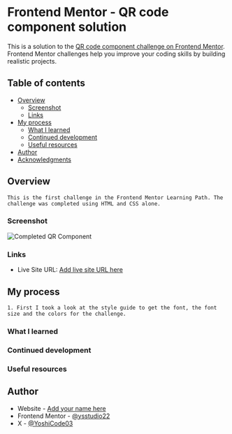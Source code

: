 # Frontend Mentor - QR code component solution

This is a solution to the [QR code component challenge on Frontend Mentor](https://www.frontendmentor.io/challenges/qr-code-component-iux_sIO_H). Frontend Mentor challenges help you improve your coding skills by building realistic projects. 

## Table of contents

- [Overview](#overview)
  - [Screenshot](#screenshot)
  - [Links](#links)
- [My process](#my-process)
  - [What I learned](#what-i-learned)
  - [Continued development](#continued-development)
  - [Useful resources](#useful-resources)
- [Author](#author)
- [Acknowledgments](#acknowledgments)

## Overview
    This is the first challenge in the Frontend Mentor Learning Path. The challenge was completed using HTML and CSS alone.

### Screenshot

![Completed QR Component](Completed-QR-Component.jpg)

### Links

- Live Site URL: [Add live site URL here](https://your-live-site-url.com)

## My process
    1. First I took a look at the style guide to get the font, the font size and the colors for the challenge.

### What I learned


### Continued development

### Useful resources

## Author

- Website - [Add your name here](https://www.your-site.com)
- Frontend Mentor - [@ysstudio22](https://www.frontendmentor.io/profile/ysstudio22)
- X - [@YoshiCode03](https://www.twitter.com/YoshiCode03)
